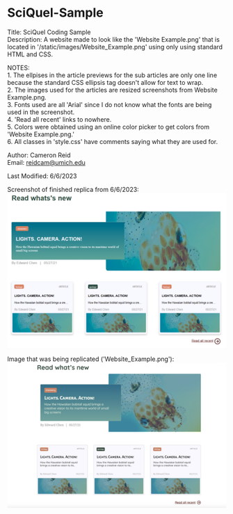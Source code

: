 # SciQuel-Sample
Title: SciQuel Coding Sample\
Description: A website made to look like the 'Website Example.png'
that is located in '/static/images/Website_Example.png' using
only using standard HTML and CSS.

NOTES:\
    1. The ellpises in the article previews for the sub articles are only one line
       because the standard CSS ellipsis tag doesn't allow for text to wrap.\
    2. The images used for the articles are resized screenshots from Website Example.png.\
    3. Fonts used are all 'Arial' since I do not know what the fonts are being used in the screenshot.\
    4. 'Read all recent' links to nowhere.\
    5. Colors were obtained using an online color picker to get colors from 'Website Example.png.'\
    6. All classes in 'style.css' have comments saying what they are used for.

Author: Cameron Reid\
Email: reidcam@umich.edu

Last Modified: 6/6/2023

Screenshot of finished replica from 6/6/2023:\
![finished](/static/images/Finished_Screenshot.png)

Image that was being replicated ('Website_Example.png'):\
![replica](/static/images/Website_Example.png)